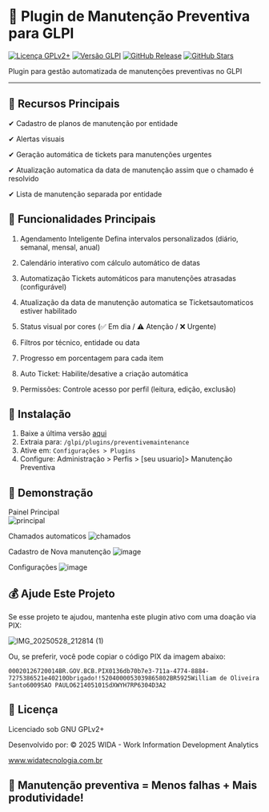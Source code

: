 # 🔧 Plugin de Manutenção Preventiva para GLPI

[![Licença GPLv2+](https://img.shields.io/badge/license-GPLv2+-blue.svg)](https://www.gnu.org/licenses/gpl-2.0.html)
[![Versão GLPI](https://img.shields.io/badge/GLPI-9.x%2F10.x-success)](https://glpi-project.org)
[![GitHub Release](https://img.shields.io/github/v/release/willoliveiras/glpi-preventive-maintenance)](https://github.com/willoliveiras/glpi-preventive-maintenance/releases)
[![GitHub Stars](https://img.shields.io/github/stars/willoliveiras/glpi-preventive-maintenance?style=social)](https://github.com/willoliveiras/glpi-preventive-maintenance/stargazers)

Plugin para gestão automatizada de manutenções preventivas no GLPI

---

## 🌟 Recursos Principais

✔ Cadastro de planos de manutenção por entidade

✔ Alertas visuais 

✔ Geração automática de tickets para manutenções urgentes

✔ Atualização automatica da data de manutenção assim que o chamado é resolvido

✔ Lista de manutenção separada por entidade


🔧 Funcionalidades Principais
--


1. Agendamento Inteligente
    Defina intervalos personalizados (diário, semanal, mensal, anual)

2. Calendário interativo com cálculo automático de datas

3. Automatização
    Tickets automáticos para manutenções atrasadas (configurável)

4. Atualização da data de manutenção automatica se Ticketsautomaticos estiver habilitado

5. Status visual por cores (✅ Em dia / ⚠️ Atenção / ❌ Urgente)

6. Filtros por técnico, entidade ou data

7. Progresso em porcentagem para cada item

8. Auto Ticket: Habilite/desative a criação automática

9. Permissões: Controle acesso por perfil (leitura, edição, exclusão)


 🚀 Instalação
--

1. Baixe a última versão [aqui](https://github.com/willoliveiras/glpi-preventive-maintenance/releases)
2. Extraia para: `/glpi/plugins/preventivemaintenance`
3. Ative em: `Configurações > Plugins`
4. Configure: Administração > Perfis > [seu usuario]> Manutenção Preventiva


📸 Demonstração
--

Painel Principal	
![principal](https://github.com/user-attachments/assets/039e387d-f9f8-4fb2-a325-9a34970950e3)

Chamados automaticos
![chamados](https://github.com/user-attachments/assets/35cbd741-942a-4aa9-90bf-4ebfd2f22c83)

Cadastro de Nova manutenção
![image](https://github.com/user-attachments/assets/0e2d4224-62ae-4b1c-846e-882feec4b375)

Configurações
![image](https://github.com/user-attachments/assets/15aec9dd-a8a1-4b79-b010-813d3f544902)


💰 Ajude Este Projeto
--

Se esse projeto te ajudou,
mantenha este plugin ativo com uma doação via PIX:

![IMG_20250528_212814 (1)](https://github.com/user-attachments/assets/0bceee5a-fbd5-4807-85e5-55222f45917d)



Ou, se preferir, você pode copiar o código PIX da imagem abaixo:

    
    00020126720014BR.GOV.BCB.PIX0136db70b7e3-711a-4774-8884-7275386521e40210Obrigado!!5204000053039865802BR5925William de Oliveira Santo6009SAO PAULO621405101SdXWYH7RP6304D3A2


📜 Licença
--
Licenciado sob GNU GPLv2+

Desenvolvido por:
© 2025 WIDA - Work Information Development Analytics

www.widatecnologia.com.br

🔧 Manutenção preventiva = Menos falhas + Mais produtividade!
--

